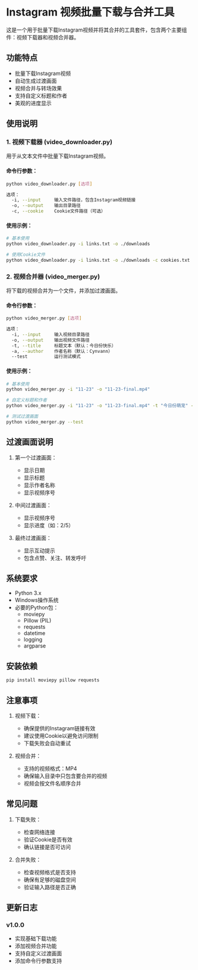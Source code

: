 # Instagram 视频批量下载与合并工具

这是一个用于批量下载Instagram视频并将其合并的工具套件，包含两个主要组件：视频下载器和视频合并器。

## 功能特点

- 批量下载Instagram视频
- 自动生成过渡画面
- 视频合并与转场效果
- 支持自定义标题和作者
- 美观的进度显示

## 使用说明

### 1. 视频下载器 (video_downloader.py)

用于从文本文件中批量下载Instagram视频。

#### 命令行参数：
```bash
python video_downloader.py [选项]

选项：
  -i, --input     输入文件路径，包含Instagram视频链接
  -o, --output    输出目录路径
  -c, --cookie    Cookie文件路径（可选）
```

#### 使用示例：
```bash
# 基本使用
python video_downloader.py -i links.txt -o ./downloads

# 使用Cookie文件
python video_downloader.py -i links.txt -o ./downloads -c cookies.txt
```

### 2. 视频合并器 (video_merger.py)

将下载的视频合并为一个文件，并添加过渡画面。

#### 命令行参数：
```bash
python video_merger.py [选项]

选项：
  -i, --input     输入视频目录路径
  -o, --output    输出视频文件路径
  -t, --title     标题文本（默认：今日份快乐）
  -a, --author    作者名称（默认：Cynvann）
  --test          运行测试模式
```

#### 使用示例：
```bash
# 基本使用
python video_merger.py -i "11-23" -o "11-23-final.mp4"

# 自定义标题和作者
python video_merger.py -i "11-23" -o "11-23-final.mp4" -t "今日份萌宠" -a "Cynvann"

# 测试过渡画面
python video_merger.py --test
```

## 过渡画面说明

1. 第一个过渡画面：
   - 显示日期
   - 显示标题
   - 显示作者名称
   - 显示视频序号

2. 中间过渡画面：
   - 显示视频序号
   - 显示进度（如：2/5）

3. 最终过渡画面：
   - 显示互动提示
   - 包含点赞、关注、转发呼吁

## 系统要求

- Python 3.x
- Windows操作系统
- 必要的Python包：
  - moviepy
  - Pillow (PIL)
  - requests
  - datetime
  - logging
  - argparse

## 安装依赖

```bash
pip install moviepy pillow requests
```

## 注意事项

1. 视频下载：
   - 确保提供的Instagram链接有效
   - 建议使用Cookie以避免访问限制
   - 下载失败会自动重试

2. 视频合并：
   - 支持的视频格式：MP4
   - 确保输入目录中只包含要合并的视频
   - 视频会按文件名顺序合并

## 常见问题

1. 下载失败：
   - 检查网络连接
   - 验证Cookie是否有效
   - 确认链接是否可访问

2. 合并失败：
   - 检查视频格式是否支持
   - 确保有足够的磁盘空间
   - 验证输入路径是否正确

## 更新日志

### v1.0.0
- 实现基础下载功能
- 添加视频合并功能
- 支持自定义过渡画面
- 添加命令行参数支持
